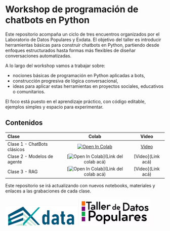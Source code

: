 # Workshop de programación de chatbots en Python

Este repositorio acompaña un ciclo de tres encuentros organizados por el Laboratorio de Datos Populares y Exdata. El objetivo del taller es introducir herramientas básicas para construir chatbots en Python, partiendo desde enfoques estructurados hasta formas más flexibles de diseñar conversaciones automatizadas.

A lo largo del workshop vamos a trabajar sobre:
- nociones básicas de programación en Python aplicadas a bots,
- construcción progresiva de lógica conversacional,
- ideas para aplicar estas herramientas en proyectos sociales, educativos o comunitarios.

El foco está puesto en el aprendizaje práctico, con código editable, ejemplos simples y espacio para experimentar.

## Contenidos

| Clase        | Colab         | Video |
|:--------------------|:--------------------:|:--------------------:|
| Clase 1 - ChatBots clásicos | [![Open In Colab](https://colab.research.google.com/assets/colab-badge.svg)](https://colab.research.google.com/drive/17e8MrftISnotg8QIV6wYXQ3QMsQjpmKX) | [Video](https://www.youtube.com/watch?v=-Ky07Ao3XNk&t=78s) |
| Clase 2 - Modelos de agente | [![Open In Colab](https://colab.research.google.com/assets/colab-badge.svg)](Link del colab acá) | [Video](Link acá) |
| Clase 3 - RAG | [![Open In Colab]([https://colab.research.google.com/assets/colab-badge.svg](https://colab.research.google.com/drive/1n_yuyUxGpskGfpMtWWYWyLKADVMCaniR))](Link del colab acá) | [Video](Link acá) |

Este repositorio se irá actualizando con nuevos notebooks, materiales y enlaces a las grabaciones de cada clase.

<p float="left">
  <img src="https://github.com/julianyacachury/Workshop_ChatBot/blob/main/Logos/Logo%20Exdata.png" width="45%" />
  <img src="https://github.com/julianyacachury/Workshop_ChatBot/blob/main/Logos/Logo%20datos%20pop.jpeg" width="45%" />
</p>
